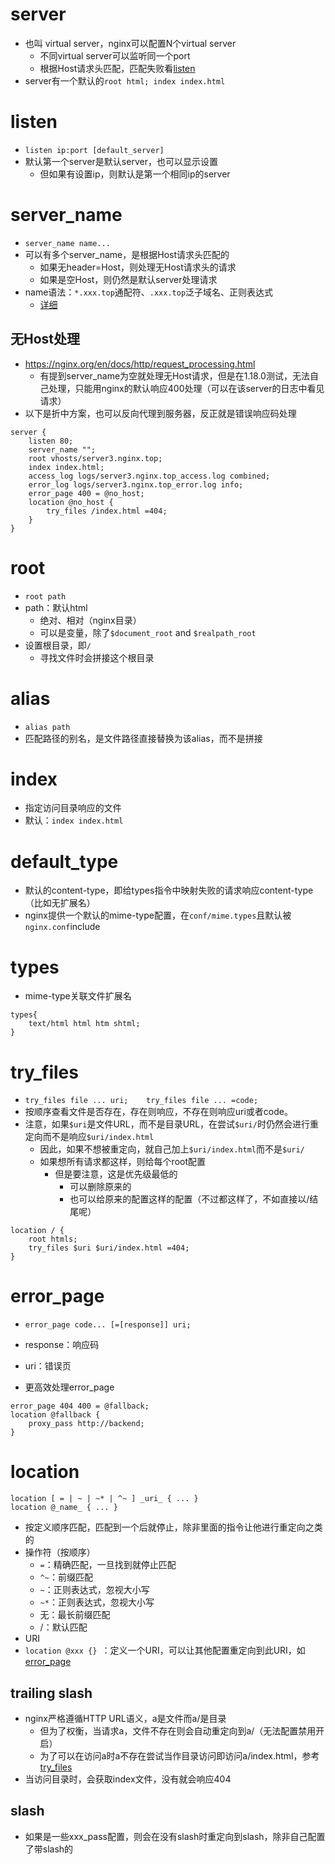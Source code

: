 # server
- 也叫 virtual server，nginx可以配置N个virtual server
	- 不同virtual server可以监听同一个port
	- 根据Host请求头匹配，匹配失败看[listen](#listen) 
- server有一个默认的`root html; index index.html`
# listen
- `listen ip:port [default_server]`
- 默认第一个server是默认server，也可以显示设置
	- 但如果有设置ip，则默认是第一个相同ip的server
# server_name
- `server_name name...`
- 可以有多个server_name，是根据Host请求头匹配的
	- 如果无header=Host，则处理无Host请求头的请求
	- 如果是空Host，则仍然是默认server处理请求
- name语法：`*.xxx.top`通配符、`.xxx.top`泛子域名、正则表达式
	- [详细](https://nginx.org/en/docs/http/ngx_http_core_module.html#server_name)

## 无Host处理
- https://nginx.org/en/docs/http/request_processing.html
	- 有提到server_name为空就处理无Host请求，但是在1.18.0测试，无法自己处理，只能用nginx的默认响应400处理（可以在该server的日志中看见请求）
- 以下是折中方案，也可以反向代理到服务器，反正就是错误响应码处理
```nginx
server {
    listen 80;
    server_name "";
    root vhosts/server3.nginx.top;
    index index.html;
    access_log logs/server3.nginx.top_access.log combined;
    error_log logs/server3.nginx.top_error.log info;
    error_page 400 = @no_host;
    location @no_host {
        try_files /index.html =404;
    }
}
```

# root
- `root path`
- path：默认html
	- 绝对、相对（nginx目录）
	- 可以是变量，除了`$document_root` and `$realpath_root`
- 设置根目录，即`/`
	- 寻找文件时会拼接这个根目录
# alias
- `alias path`
- 匹配路径的别名，是文件路径直接替换为该alias，而不是拼接

# index
- 指定访问目录响应的文件
- 默认：`index index.html`


# default_type
- 默认的content-type，即给types指令中映射失败的请求响应content-type（比如无扩展名）
- nginx提供一个默认的mime-type配置，在`conf/mime.types`且默认被`nginx.conf`include
# types
- mime-type关联文件扩展名
```
types{
	text/html html htm shtml;
}
```

# try_files
- `try_files file ... uri;    try_files file ... =code;`
- 按顺序查看文件是否存在，存在则响应，不存在则响应uri或者code。
- 注意，如果`$uri`是文件URL，而不是目录URL，在尝试`$uri/`时仍然会进行重定向而不是响应`$uri/index.html`
	- 因此，如果不想被重定向，就自己加上`$uri/index.html`而不是`$uri/`
	- 如果想所有请求都这样，则给每个root配置
		- 但是要注意，这是优先级最低的
			- 可以删除原来的
			- 也可以给原来的配置这样的配置（不过都这样了，不如直接以/结尾呢）
```
location / {
    root htmls;
    try_files $uri $uri/index.html =404;
}
```


# error_page
- `error_page code... [=[response]] uri;`
- response：响应码
- uri：错误页

- 更高效处理error_page
```nginx
error_page 404 400 = @fallback;
location @fallback {
    proxy_pass http://backend;
}
```
# location

```nginx
location [ = | ~ | ~* | ^~ ] _uri_ { ... }  
location @_name_ { ... }
```
- 按定义顺序匹配，匹配到一个后就停止，除非里面的指令让他进行重定向之类的
- 操作符（按顺序）
	- `=`：精确匹配，一旦找到就停止匹配
	- `^~`：前缀匹配
	- `~`：正则表达式，忽视大小写
	- `~*`：正则表达式，忽视大小写
	- 无：最长前缀匹配
	- /：默认匹配
- URI 
- `location @xxx {} `：定义一个URI，可以让其他配置重定向到此URI，如[error_page](#error_page)
## trailing slash
- nginx严格遵循HTTP URL语义，a是文件而a/是目录
	- 但为了权衡，当请求a，文件不存在则会自动重定向到a/（无法配置禁用开启）
	- 为了可以在访问a时a不存在尝试当作目录访问即访问a/index.html，参考[try_files](#try_files)
- 当访问目录时，会获取index文件，没有就会响应404
## slash
- 如果是一些xxx_pass配置，则会在没有slash时重定向到slash，除非自己配置了带slash的